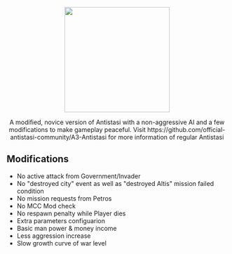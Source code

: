 <div>
<p align="center">
    <img src="https://avatars0.githubusercontent.com/u/53788409?s=200&v=4" width="240">
</p>
<p align="center">
    A modified, novice version of Antistasi with a non-aggressive AI and a few modifications to make gameplay peaceful.
    Visit https://github.com/official-antistasi-community/A3-Antistasi for more information of regular Antistasi
</p>
</div>

## Modifications
- No active attack from Government/Invader 
- No "destroyed city" event as well as "destroyed Altis" mission failed condition
- No mission requests from Petros
- No MCC Mod check
- No respawn penalty while Player dies
- Extra parameters configuarion
- Basic man power & money income
- Less aggression increase 
- Slow growth curve of war level
